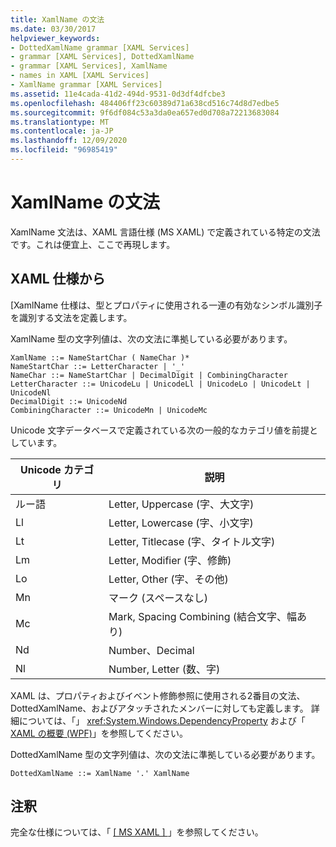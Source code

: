 ```yaml
---
title: XamlName の文法
ms.date: 03/30/2017
helpviewer_keywords:
- DottedXamlName grammar [XAML Services]
- grammar [XAML Services], DottedXamlName
- grammar [XAML Services], XamlName
- names in XAML [XAML Services]
- XamlName grammar [XAML Services]
ms.assetid: 11e4cada-41d2-494d-9531-0d3df4dfcbe3
ms.openlocfilehash: 484406ff23c60389d71a638cd516c74d8d7edbe5
ms.sourcegitcommit: 9f6df084c53a3da0ea657ed0d708a72213683084
ms.translationtype: MT
ms.contentlocale: ja-JP
ms.lasthandoff: 12/09/2020
ms.locfileid: "96985419"
---
```

# <a name="xamlname-grammar"></a>XamlName の文法

XamlName 文法は、XAML 言語仕様 (MS XAML) で定義されている特定の文法です。これは便宜上、ここで再現します。

## <a name="from-the-xaml-specification"></a>XAML 仕様から

[XamlName 仕様は、型とプロパティに使用される一連の有効なシンボル識別子を識別する文法を定義します。

XamlName 型の文字列値は、次の文法に準拠している必要があります。

```xaml
XamlName ::= NameStartChar ( NameChar )*
NameStartChar ::= LetterCharacter | '_'
NameChar ::= NameStartChar | DecimalDigit | CombiningCharacter
LetterCharacter ::= UnicodeLu | UnicodeLl | UnicodeLo | UnicodeLt | UnicodeNl
DecimalDigit ::= UnicodeNd
CombiningCharacter ::= UnicodeMn | UnicodeMc
```

Unicode 文字データベースで定義されている次の一般的なカテゴリ値を前提としています。

| Unicode カテゴリ   | 説明                   |
|--------------------|-------------------------------|
| ルー語                 | Letter, Uppercase (字、大文字)             |
| Ll                 | Letter, Lowercase (字、小文字)             |
| Lt                 | Letter, Titlecase (字、タイトル文字)             |
| Lm                 | Letter, Modifier (字、修飾)              |
| Lo                 | Letter, Other (字、その他)                 |
| Mn                 | マーク (スペースなし)             |
| Mc                 | Mark, Spacing Combining (結合文字、幅あり)       |
| Nd                 | Number、Decimal               |
| Nl                 | Number, Letter (数、字)                |

XAML は、プロパティおよびイベント修飾参照に使用される2番目の文法、DottedXamlName、およびアタッチされたメンバーに対しても定義します。 詳細については、「」 <xref:System.Windows.DependencyProperty> および「 [XAML の概要 (WPF)](../net/wpf/fundamentals/xaml.md)」を参照してください。

DottedXamlName 型の文字列値は、次の文法に準拠している必要があります。

```xaml
DottedXamlName ::= XamlName '.' XamlName
```

## <a name="remarks"></a>注釈

完全な仕様については、「 [ \[ MS XAML \] ](/previous-versions/msp-n-p/ff650760(v=pandp.10))」を参照してください。
